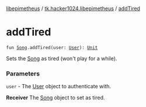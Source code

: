 [libepimetheus](../index.md) / [tk.hacker1024.libepimetheus](index.md) / [addTired](./add-tired.md)

# addTired

`fun `[`Song`](../tk.hacker1024.libepimetheus.data/-song/index.md)`.addTired(user: `[`User`](-user/index.md)`): `[`Unit`](https://kotlinlang.org/api/latest/jvm/stdlib/kotlin/-unit/index.html)

Sets the [Song](../tk.hacker1024.libepimetheus.data/-song/index.md) as tired (won't play for a while).

### Parameters

`user` - The [User](-user/index.md) object to authenticate with.

**Receiver**
The [Song](../tk.hacker1024.libepimetheus.data/-song/index.md) object to set as tired.

